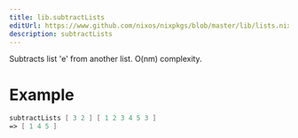 ```yaml
---
title: lib.subtractLists
editUrl: https://www.github.com/nixos/nixpkgs/blob/master/lib/lists.nix#L1085C19
description: subtractLists
---
```


Subtracts list 'e' from another list. O(nm) complexity.

# Example

```nix
subtractLists [ 3 2 ] [ 1 2 3 4 5 3 ]
=> [ 1 4 5 ]
```
